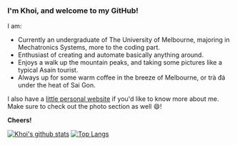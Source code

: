 ### I'm Khoi, and welcome to my GitHub!

<!--
**tuankhoin/tuankhoin** is a ✨ _special_ ✨ repository because its `README.md` (this file) appears on your GitHub profile.

Here are some ideas to get you started:

- 🔭 I’m currently working on ...
- 🌱 I’m currently learning ...
- 👯 I’m looking to collaborate on ...
- 🤔 I’m looking for help with ...
- 💬 Ask me about ...
- 📫 How to reach me: ...
- 😄 Pronouns: ...
- ⚡ Fun fact: ...
-->

I am:
* Currently an undergraduate of The University of Melbourne, majoring in Mechatronics Systems, more to the coding part. 
* Enthusiast of creating and automate basically anything around. 
* Enjoys a walk up the mountain peaks, and taking some pictures like a typical Asain tourist.
* Always up for some warm coffee in the breeze of Melbourne, or trà đá under the heat of Sai Gon.

I also have a [little personal website](https://tkhoinguyen.netlify.app/) if you'd like to know more about me. Make sure to check out the photo section as well 😄!

**Cheers!**

[![Khoi's github stats](https://github-readme-stats.vercel.app/api?username=tuankhoin&hide=stars&count_private=true&show_icons=true&theme=gotham)](https://github.com/anuraghazra/github-readme-stats)
[![Top Langs](https://github-readme-stats.vercel.app/api/top-langs/?username=tuankhoin&layout=compact&theme=gotham)](https://github.com/anuraghazra/github-readme-stats)

